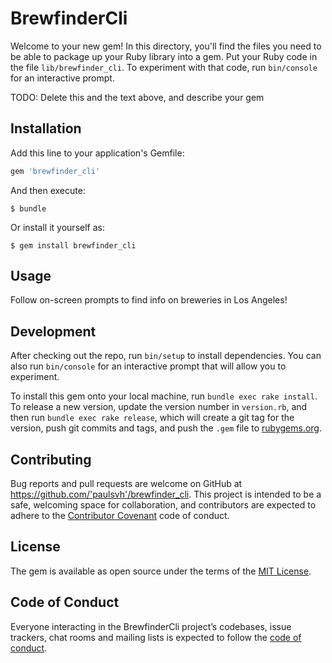 # BrewfinderCli

Welcome to your new gem! In this directory, you'll find the files you need to be able to package up your Ruby library into a gem. Put your Ruby code in the file `lib/brewfinder_cli`. To experiment with that code, run `bin/console` for an interactive prompt.

TODO: Delete this and the text above, and describe your gem

## Installation

Add this line to your application's Gemfile:

```ruby
gem 'brewfinder_cli'
```

And then execute:

    $ bundle

Or install it yourself as:

    $ gem install brewfinder_cli

## Usage

Follow on-screen prompts to find info on breweries in Los Angeles!

## Development

After checking out the repo, run `bin/setup` to install dependencies. You can also run `bin/console` for an interactive prompt that will allow you to experiment.

To install this gem onto your local machine, run `bundle exec rake install`. To release a new version, update the version number in `version.rb`, and then run `bundle exec rake release`, which will create a git tag for the version, push git commits and tags, and push the `.gem` file to [rubygems.org](https://rubygems.org).

## Contributing

Bug reports and pull requests are welcome on GitHub at https://github.com/'paulsvh'/brewfinder_cli. This project is intended to be a safe, welcoming space for collaboration, and contributors are expected to adhere to the [Contributor Covenant](http://contributor-covenant.org) code of conduct.

## License

The gem is available as open source under the terms of the [MIT License](https://opensource.org/licenses/MIT).

## Code of Conduct

Everyone interacting in the BrewfinderCli project’s codebases, issue trackers, chat rooms and mailing lists is expected to follow the [code of conduct](https://github.com/'paulsvh'/brewfinder_cli/blob/master/CODE_OF_CONDUCT.md).
